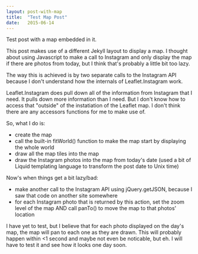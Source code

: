 ```yaml
---
layout: post-with-map
title:  "Test Map Post"
date:   2015-06-14
---
```


<p class="intro"><span class="dropcap">T</span>est post with a map embedded in it.</p>

This post makes use of a different Jekyll layout to display a map. I thought about using Javascript to make a call to Instagram and only display the map if there are photos from today, but I think that's probably a little bit too lazy.

The way this is achieved is by two separate calls to the Instagram API because I don't understand how the internals of Leaflet.Instagram work.

Leaflet.Instagram does pull down all of the information from Instagram that I need. It pulls down more information than I need. But I don't know how to access that "outside" of the instatiation of the Leaflet map. I don't think there are any accessors functions for me to make use of.

So, what I do is:

* create the map
* call the built-in fitWorld() function to make the map start by displaying the whole world
* draw all the map tiles into the map
* draw the Instagram photos into the map from today's date (used a bit of Liquid templating language to transform the post date to Unix time)

Now's when things get a bit lazy/bad:

* make another call to the Instagram API using jQuery.getJSON, because I saw that code on another site somewhere
* for each Instagram photo that is returned by this action, set the zoom level of the map AND call panTo() to move the map to that photos' location

I have yet to test, but I believe that for each photo displayed on the day's map, the map will pan to each one as they are drawn. This will probably happen within <1 second and maybe not even be noticable, but eh. I will have to test it and see how it looks one day soon.

